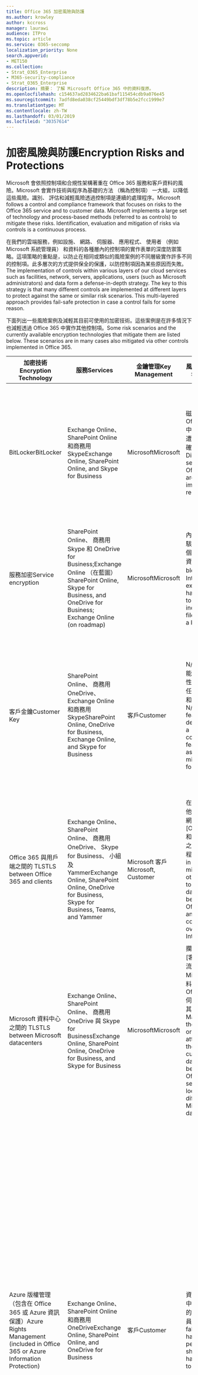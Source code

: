 ```yaml
---
title: Office 365 加密風險與防護
ms.author: krowley
author: kccross
manager: laurawi
audience: ITPro
ms.topic: article
ms.service: O365-seccomp
localization_priority: None
search.appverid:
- MET150
ms.collection:
- Strat_O365_Enterprise
- M365-security-compliance
- Strat_O365_Enterprise
description: 摘要： 了解 Microsoft Office 365 中的資料復原。
ms.openlocfilehash: c154637ad2834622ba61baf115454cdb9a076e45
ms.sourcegitcommit: 7adfd8eda038cf25449bdf3df78b5e2fcc1999e7
ms.translationtype: MT
ms.contentlocale: zh-TW
ms.lasthandoff: 03/01/2019
ms.locfileid: "30357614"
---
```

# <a name="encryption-risks-and-protections"></a><span data-ttu-id="61fff-103">加密風險與防護</span><span class="sxs-lookup"><span data-stu-id="61fff-103">Encryption Risks and Protections</span></span>

<span data-ttu-id="61fff-p101">Microsoft 會依照控制項和合規性架構著重在 Office 365 服務和客戶資料的風險。Microsoft 會實作技術與程序為基礎的方法 （稱為控制項） 一大組，以降低這些風險。識別、 評估和減輕風險透過控制項是連續的處理程序。</span><span class="sxs-lookup"><span data-stu-id="61fff-p101">Microsoft follows a control and compliance framework that focuses on risks to the Office 365 service and to customer data. Microsoft implements a large set of technology and process-based methods (referred to as controls) to mitigate these risks. Identification, evaluation and mitigation of risks via controls is a continuous process.</span></span> 

<span data-ttu-id="61fff-p102">在我們的雲端服務，例如設施、 網路、 伺服器、 應用程式、 使用者 （例如 Microsoft 系統管理員） 和資料的各種層內的控制項的實作表單的深度防禦策略。這項策略的重點是，以防止在相同或類似的風險案例的不同層級實作許多不同的控制項。此多層次的方式提供保全的保護，以防控制項因為某些原因而失敗。</span><span class="sxs-lookup"><span data-stu-id="61fff-p102">The implementation of controls within various layers of our cloud services such as facilities, network, servers, applications, users (such as Microsoft administrators) and data form a defense-in-depth strategy. The key to this strategy is that many different controls are implemented at different layers to protect against the same or similar risk scenarios. This multi-layered approach provides fail-safe protection in case a control fails for some reason.</span></span>

<span data-ttu-id="61fff-p103">下面列出一些風險案例及減輕其目前可使用的加密技術。這些案例是在許多情況下也減輕透過 Office 365 中實作其他控制項。</span><span class="sxs-lookup"><span data-stu-id="61fff-p103">Some risk scenarios and the currently available encryption technologies that mitigate them are listed below. These scenarios are in many cases also mitigated via other controls implemented in Office 365.</span></span>

| <span data-ttu-id="61fff-112">加密技術</span><span class="sxs-lookup"><span data-stu-id="61fff-112">Encryption Technology</span></span> | <span data-ttu-id="61fff-113">服務</span><span class="sxs-lookup"><span data-stu-id="61fff-113">Services</span></span> | <span data-ttu-id="61fff-114">金鑰管理</span><span class="sxs-lookup"><span data-stu-id="61fff-114">Key Management</span></span> | <span data-ttu-id="61fff-115">風險案例</span><span class="sxs-lookup"><span data-stu-id="61fff-115">Risk Scenario</span></span> | <span data-ttu-id="61fff-116">值</span><span class="sxs-lookup"><span data-stu-id="61fff-116">Value</span></span> |
|----------------------------------------------------------------------------------|--------------------------------------------------------------------------------------------------|---------------------|------------------------------------------------------------------------------------------------------------------------------------------|---------------------------------------------------------------------------------------------------------------------------------------------------------------------------------------------------------------------------------------------------------------------------------------------------------------------------------------------------------------------------------------------------------------------------------|
| <span data-ttu-id="61fff-117">BitLocker</span><span class="sxs-lookup"><span data-stu-id="61fff-117">BitLocker</span></span> | <span data-ttu-id="61fff-118">Exchange Online、 SharePoint Online 和商務用 Skype</span><span class="sxs-lookup"><span data-stu-id="61fff-118">Exchange Online, SharePoint Online, and Skype for Business</span></span> | <span data-ttu-id="61fff-119">Microsoft</span><span class="sxs-lookup"><span data-stu-id="61fff-119">Microsoft</span></span> | <span data-ttu-id="61fff-120">磁碟或 Office 365 中的伺服器是遭竊，或不正確地回收。</span><span class="sxs-lookup"><span data-stu-id="61fff-120">Disks or servers in Office 365 are stolen or improperly recycled.</span></span> | <span data-ttu-id="61fff-121">BitLocker 提供保全的方法，以防止因為被竊或不正確地回收硬體 （伺服器/磁碟） 的資料遺失。</span><span class="sxs-lookup"><span data-stu-id="61fff-121">BitLocker provides a fail-safe approach to protect against loss of data due to stolen or improperly recycled hardware (server/disk).</span></span> |
| <span data-ttu-id="61fff-122">服務加密</span><span class="sxs-lookup"><span data-stu-id="61fff-122">Service encryption</span></span> | <span data-ttu-id="61fff-123">SharePoint Online、 商務用 Skype 和 OneDrive for Business;Exchange Online （在藍圖）</span><span class="sxs-lookup"><span data-stu-id="61fff-123">SharePoint Online, Skype for Business, and OneDrive for Business; Exchange Online (on roadmap)</span></span> | <span data-ttu-id="61fff-124">Microsoft</span><span class="sxs-lookup"><span data-stu-id="61fff-124">Microsoft</span></span> | <span data-ttu-id="61fff-125">內部或外部的駭客嘗試存取個別的檔案/資料為 blob。</span><span class="sxs-lookup"><span data-stu-id="61fff-125">Internal or external hacker tries to access individual files/data as a blob.</span></span> | <span data-ttu-id="61fff-p104">加密的資料無法解密而不需要存取索引鍵。可協助降低風險的駭客存取資料。</span><span class="sxs-lookup"><span data-stu-id="61fff-p104">The encrypted data cannot be decrypted without access to keys. Helps to mitigate risk of a hacker accessing data.</span></span> |
| <span data-ttu-id="61fff-128">客戶金鑰</span><span class="sxs-lookup"><span data-stu-id="61fff-128">Customer Key</span></span> | <span data-ttu-id="61fff-129">SharePoint Online、 商務用 OneDrive、 Exchange Online 和商務用 Skype</span><span class="sxs-lookup"><span data-stu-id="61fff-129">SharePoint Online, OneDrive for Business, Exchange Online, and Skype for Business</span></span> | <span data-ttu-id="61fff-130">客戶</span><span class="sxs-lookup"><span data-stu-id="61fff-130">Customer</span></span> | <span data-ttu-id="61fff-131">N/A （這項功能設計為符合性功能; 不為任何風險的緩和措施）。</span><span class="sxs-lookup"><span data-stu-id="61fff-131">N/A (This feature is designed as a compliance feature; not as a mitigation for any risk.)</span></span> | <span data-ttu-id="61fff-132">可協助客戶符合內部的規定和合規性責任，且可讓您離開 Office 365 服務，並撤銷 Microsoft 的資料的存取權</span><span class="sxs-lookup"><span data-stu-id="61fff-132">Helps customers meet internal regulation and compliance obligations, and the ability to leave the Office 365 service and revoke Microsoft’s access to data</span></span> |
| <span data-ttu-id="61fff-133">Office 365 與用戶端之間的 TLS</span><span class="sxs-lookup"><span data-stu-id="61fff-133">TLS between Office 365 and clients</span></span> | <span data-ttu-id="61fff-134">Exchange Online、 SharePoint Online、 商務用 OneDrive、 Skype for Business、 小組及 Yammer</span><span class="sxs-lookup"><span data-stu-id="61fff-134">Exchange Online, SharePoint Online, OneDrive for Business, Skype for Business, Teams, and Yammer</span></span> | <span data-ttu-id="61fff-135">Microsoft 客戶</span><span class="sxs-lookup"><span data-stu-id="61fff-135">Microsoft, Customer</span></span> | <span data-ttu-id="61fff-136">在中間人或其他攻擊到網際網路上點選 [Office 365 和用戶端電腦之間的資料流程。</span><span class="sxs-lookup"><span data-stu-id="61fff-136">Man-in-the-middle or other attack to tap the data flow between Office 365 and client computers over Internet.</span></span> | <span data-ttu-id="61fff-137">這個實作 Microsoft 和客戶提供值，並可確保資料完整性，因為其 Office 365 和用戶端之間流動。</span><span class="sxs-lookup"><span data-stu-id="61fff-137">This implementation provides value to both Microsoft and customers and assures data integrity as it flows between Office 365 and the client.</span></span> |
| <span data-ttu-id="61fff-138">Microsoft 資料中心之間的 TLS</span><span class="sxs-lookup"><span data-stu-id="61fff-138">TLS between Microsoft datacenters</span></span> | <span data-ttu-id="61fff-139">Exchange Online、 SharePoint Online、 商務用 OneDrive 與 Skype for Business</span><span class="sxs-lookup"><span data-stu-id="61fff-139">Exchange Online, SharePoint Online, OneDrive for Business, and Skype for Business</span></span> | <span data-ttu-id="61fff-140">Microsoft</span><span class="sxs-lookup"><span data-stu-id="61fff-140">Microsoft</span></span> | <span data-ttu-id="61fff-141">攔截或點選 [客戶資料流，位於不同 Microsoft 資料中心的 Office 365 伺服器之間的其他攻擊。</span><span class="sxs-lookup"><span data-stu-id="61fff-141">Man-in-the-middle or other attack to tap the customer data flow between Office 365 servers located in different Microsoft datacenters.</span></span> | <span data-ttu-id="61fff-142">這個實作是另一個方法來保護資料免於 Microsoft 資料中心之間的攻擊。</span><span class="sxs-lookup"><span data-stu-id="61fff-142">This implementation is another method to protect data against attacks between Microsoft datacenters.</span></span> |
| <span data-ttu-id="61fff-143">Azure 版權管理 （包含在 Office 365 或 Azure 資訊保護）</span><span class="sxs-lookup"><span data-stu-id="61fff-143">Azure Rights Management (included in Office 365 or Azure Information Protection)</span></span> | <span data-ttu-id="61fff-144">Exchange Online、 SharePoint Online 和商務用 OneDrive</span><span class="sxs-lookup"><span data-stu-id="61fff-144">Exchange Online, SharePoint Online, and OneDrive for Business</span></span> | <span data-ttu-id="61fff-145">客戶</span><span class="sxs-lookup"><span data-stu-id="61fff-145">Customer</span></span> | <span data-ttu-id="61fff-146">資料可分成手中不應有資料的存取權的人員。</span><span class="sxs-lookup"><span data-stu-id="61fff-146">Data falls into the hands of a person who should not have access to the data.</span></span> | <span data-ttu-id="61fff-p105">Azure 資訊保護使用 Azure RMS 其提供給客戶的值，以協助保護檔案和跨多個裝置的電子郵件使用加密、 identity 及授權原則。Azure RMS 提供值給其中所有電子郵件來自 Office 365 符合特定準則 （亦即，到特定的地址的所有電子郵件） 可以自動加密之前有取得傳送給其他收件者的客戶。</span><span class="sxs-lookup"><span data-stu-id="61fff-p105">Azure Information Protection uses Azure RMS which provides value to customers by using encryption, identity, and authorization policies to help secure files and email across multiple devices. Azure RMS provides value to customers where all emails originating from Office 365 that match certain criteria (i.e., all emails to a certain address) can be automatically encrypted before they get sent to another recipient.</span></span> |
| <span data-ttu-id="61fff-149">S/MIME</span><span class="sxs-lookup"><span data-stu-id="61fff-149">S/MIME</span></span> | <span data-ttu-id="61fff-150">Exchange Online</span><span class="sxs-lookup"><span data-stu-id="61fff-150">Exchange Online</span></span> | <span data-ttu-id="61fff-151">客戶</span><span class="sxs-lookup"><span data-stu-id="61fff-151">Customer</span></span> | <span data-ttu-id="61fff-152">電子郵件可分為手中不是預定的收件者的人員。</span><span class="sxs-lookup"><span data-stu-id="61fff-152">Email falls into the hands of a person who is not the intended recipient.</span></span> | <span data-ttu-id="61fff-153">S/MIME 提供值給客戶，藉由以確保只可以直接收件者的電子郵件由解密使用 S/MIME 加密的電子郵件。</span><span class="sxs-lookup"><span data-stu-id="61fff-153">S/MIME provides value to customers by assuring that email encrypted with S/MIME can only be decrypted by the direct recipient of the email.</span></span> |
| <span data-ttu-id="61fff-154">Office 365 郵件加密</span><span class="sxs-lookup"><span data-stu-id="61fff-154">Office 365 Message Encryption</span></span> | <span data-ttu-id="61fff-155">Exchange Online、 SharePoint Online</span><span class="sxs-lookup"><span data-stu-id="61fff-155">Exchange Online, SharePoint Online</span></span> | <span data-ttu-id="61fff-156">客戶</span><span class="sxs-lookup"><span data-stu-id="61fff-156">Customer</span></span> | <span data-ttu-id="61fff-157">電子郵件，包括受保護的附件，落在手中的人員內或外 Office 365 不是預定收件者的電子郵件。</span><span class="sxs-lookup"><span data-stu-id="61fff-157">Email, including protected attachments, falls in hands of a person either within or outside Office 365 who is not the intended recipient of the email.</span></span> | <span data-ttu-id="61fff-158">OME 提供值給客戶其中所有電子郵件來自 Office 365 符合特定準則 （亦即，到特定的地址的所有電子郵件） 會自動加密之前他們取得傳送至另一個內部或外部收件者。</span><span class="sxs-lookup"><span data-stu-id="61fff-158">OME provides value to customers where all emails originating from Office 365 that match certain criteria (i.e., all emails to a certain address) are automatically encrypted before they get sent to another internal or an external recipient.</span></span> |
| <span data-ttu-id="61fff-159">與夥伴組織的 SMTP TLS</span><span class="sxs-lookup"><span data-stu-id="61fff-159">SMTP TLS with partner organization</span></span> | <span data-ttu-id="61fff-160">Exchange Online</span><span class="sxs-lookup"><span data-stu-id="61fff-160">Exchange Online</span></span> | <span data-ttu-id="61fff-161">客戶</span><span class="sxs-lookup"><span data-stu-id="61fff-161">Customer</span></span> | <span data-ttu-id="61fff-162">電子郵件是透過從 Office 365 租用戶到另一個合作夥伴組織的傳輸中攔截或其他攻擊攔截。</span><span class="sxs-lookup"><span data-stu-id="61fff-162">Email is intercepted via a man-in-the-middle or other attack while in transit from an Office 365 tenant to another partner organization.</span></span> | <span data-ttu-id="61fff-163">此案例，提供值給客戶，他們可以傳送/接收其 Office 365 租用戶和加密的 SMTP 通道內的其合作夥伴的電子郵件組織之間的所有電子郵件。</span><span class="sxs-lookup"><span data-stu-id="61fff-163">This scenario provides value to the customer such that they can send/receive all emails between their Office 365 tenant and their partner’s email organization inside an encrypted SMTP channel.</span></span> |

## <a name="encryption-technologies-available-in-office-365-multi-tenant-environments"></a><span data-ttu-id="61fff-164">在 Office 365 多承租人環境中使用的加密技術</span><span class="sxs-lookup"><span data-stu-id="61fff-164">Encryption technologies available in Office 365 multi-tenant environments</span></span>

| <span data-ttu-id="61fff-165">加密技術</span><span class="sxs-lookup"><span data-stu-id="61fff-165">Encryption Technology</span></span> | <span data-ttu-id="61fff-166">藉由實作</span><span class="sxs-lookup"><span data-stu-id="61fff-166">Implemented by</span></span> | <span data-ttu-id="61fff-167">金鑰交換演算法和強度</span><span class="sxs-lookup"><span data-stu-id="61fff-167">Key Exchange Algorithm and Strength</span></span> | <span data-ttu-id="61fff-168">金鑰管理 \*</span><span class="sxs-lookup"><span data-stu-id="61fff-168">Key Management\*</span></span> | <span data-ttu-id="61fff-169">FIPS 140-2 驗證</span><span class="sxs-lookup"><span data-stu-id="61fff-169">FIPS 140-2 Validated</span></span> |
|----------------------------------------------------------------------------------|-------------------------|------------------------------------------------------------------------------------------------------------------------------------------------------------------------------------|--------------------------------------------------------------------------------------------------------------------------------------------------------------------------------------------------------------------------------------------------------------------------------------------------------------------------------------------------------------------------------------------------------------------------------------------------------------------------------------------------------------------------------------------------------------------------------------------------------------------------------------------------------------------------------------------------------------------------------------------------------------------------------------------------------------------------------------------------------------------------------------------------------------|-----------------------------------------------------------------------|
| <span data-ttu-id="61fff-170">BitLocker</span><span class="sxs-lookup"><span data-stu-id="61fff-170">BitLocker</span></span> | <span data-ttu-id="61fff-171">Exchange Online</span><span class="sxs-lookup"><span data-stu-id="61fff-171">Exchange Online</span></span> | <span data-ttu-id="61fff-172">使用 AES 128 位元 +</span><span class="sxs-lookup"><span data-stu-id="61fff-172">AES 128-bit+</span></span> | <span data-ttu-id="61fff-p106">使用 AES 外部索引鍵儲存在機密安全和 Exchange 伺服器的登錄。密碼安全是需要高階提高權限與核准機制來存取安全存放庫。可以要求與核准只能透過使用稱為 Lockbox 內部工具存取。AES 外部索引鍵也會儲存在信任的平台模組中的伺服器中。48 位數數字密碼是儲存在 Active Directory，並受加密箱。</span><span class="sxs-lookup"><span data-stu-id="61fff-p106">AES external key is stored in a Secret Safe and in the registry of the Exchange server. The Secret Safe is a secured repository that requires high-level elevation and approvals to access. Access can be requested and approved only by using an internal tool called Lockbox. The AES external key is also stored in the Trusted Platform Module in the server. A 48-digit numerical password is stored in Active Directory and protected by Lockbox.</span></span> | <span data-ttu-id="61fff-178">是的對於伺服器，使用 AES 256 位元 \* \*</span><span class="sxs-lookup"><span data-stu-id="61fff-178">Yes, for servers that use AES 256-bit\*\*</span></span> |
|  | <span data-ttu-id="61fff-179">SharePoint Online</span><span class="sxs-lookup"><span data-stu-id="61fff-179">SharePoint Online</span></span> | <span data-ttu-id="61fff-180">使用 AES 256 位元</span><span class="sxs-lookup"><span data-stu-id="61fff-180">AES 256-bit</span></span> | <span data-ttu-id="61fff-p107">使用 AES 外部索引鍵會儲存在安全密碼。密碼安全是需要高階提高權限與核准機制來存取安全存放庫。可以要求與核准只能透過使用稱為 Lockbox 內部工具存取。AES 外部索引鍵也會儲存在信任的平台模組中的伺服器中。48 位數數字密碼是儲存在 Active Directory，並受加密箱。</span><span class="sxs-lookup"><span data-stu-id="61fff-p107">AES external key is stored in a Secret Safe. The Secret Safe is a secured repository that requires high-level elevation and approvals to access. Access can be requested and approved only by using an internal tool called Lockbox. The AES external key is also stored in the Trusted Platform Module in the server. A 48-digit numerical password is stored in Active Directory and protected by Lockbox.</span></span> | <span data-ttu-id="61fff-186">是</span><span class="sxs-lookup"><span data-stu-id="61fff-186">Yes</span></span> |
|  | <span data-ttu-id="61fff-187">商務用 Skype</span><span class="sxs-lookup"><span data-stu-id="61fff-187">Skype for Business</span></span> | <span data-ttu-id="61fff-188">使用 AES 256 位元</span><span class="sxs-lookup"><span data-stu-id="61fff-188">AES 256-bit</span></span> | <span data-ttu-id="61fff-p108">使用 AES 外部索引鍵會儲存在安全密碼。密碼安全是需要高階提高權限與核准機制來存取安全存放庫。可以要求與核准只能透過使用稱為 Lockbox 內部工具存取。AES 外部索引鍵也會儲存在信任的平台模組中的伺服器中。48 位數數字密碼是儲存在 Active Directory，並受加密箱。</span><span class="sxs-lookup"><span data-stu-id="61fff-p108">AES external key is stored in a Secret Safe. The Secret Safe is a secured repository that requires high-level elevation and approvals to access. Access can be requested and approved only by using an internal tool called Lockbox. The AES external key is also stored in the Trusted Platform Module in the server. A 48-digit numerical password is stored in Active Directory and protected by Lockbox.</span></span> | <span data-ttu-id="61fff-194">是</span><span class="sxs-lookup"><span data-stu-id="61fff-194">Yes</span></span> |
| <span data-ttu-id="61fff-195">服務加密</span><span class="sxs-lookup"><span data-stu-id="61fff-195">Service Encryption</span></span> | <span data-ttu-id="61fff-196">SharePoint Online</span><span class="sxs-lookup"><span data-stu-id="61fff-196">SharePoint Online</span></span> | <span data-ttu-id="61fff-197">使用 AES 256 位元</span><span class="sxs-lookup"><span data-stu-id="61fff-197">AES 256-bit</span></span> | <span data-ttu-id="61fff-p109">用來加密 blob 的機碼會儲存在 SharePoint Online 內容資料庫。SharePoint Online 內容資料庫受到資料庫的存取控制及靜態加密。加密是 Azure SQL 資料庫中使用 TDE 來執行。這些密碼會在服務層級的 SharePoint Online 中，不在租用戶層級。（有時稱為主索引鍵） 這些密碼會儲存在不同的安全存放庫，以稱為索引鍵存放區。TDE 提供安全性，請參閱作用中的資料庫和資料庫的備份和交易記錄檔的其餘部分。當客戶提供的選用的索引鍵時，客戶金鑰會儲存在 Azure Key Vault 和服務使用金鑰來加密租用戶金鑰，是用來加密網站金鑰，然後用來加密檔案層級索引鍵。基本上，客戶提供按鍵時，被引進新的金鑰階層。</span><span class="sxs-lookup"><span data-stu-id="61fff-p109">The keys used to encrypt the blobs are stored in the SharePoint Online Content Database. The SharePoint Online Content Databases is protected by database access controls and encryption at rest. Encryption is performed using TDE in Azure SQL Database. These secrets are at the service level for SharePoint Online, not at the tenant level. These secrets (sometimes referred to as the master keys) are stored in a separate secure repository called the Key Store. TDE provides security at rest for both the active database and the database backups and transaction logs. When customers provide the optional key, the customer key is stored in Azure Key Vault, and the service uses the key to encrypt a tenant key, which is used to encrypt a site key, which is then used to encrypt the file level keys. Essentially, a new key hierarchy is introduced when the customer provides a key.</span></span> | <span data-ttu-id="61fff-206">是</span><span class="sxs-lookup"><span data-stu-id="61fff-206">Yes</span></span> |
|  | <span data-ttu-id="61fff-207">商務用 Skype</span><span class="sxs-lookup"><span data-stu-id="61fff-207">Skype for Business</span></span> | <span data-ttu-id="61fff-208">使用 AES 256 位元</span><span class="sxs-lookup"><span data-stu-id="61fff-208">AES 256-bit</span></span> | <span data-ttu-id="61fff-p110">每一筆資料是使用不同的隨機產生的 256 位元金鑰來加密。加密金鑰會儲存在相對應的中繼資料 XML 檔這也以每個會議的主要金鑰加密。每次會議，主索引鍵是也隨機產生一次。</span><span class="sxs-lookup"><span data-stu-id="61fff-p110">Each piece of data is encrypted using a different randomly generated 256-bit key. The encryption key is stored in a corresponding metadata XML file which is also encrypted by a per-conference master key. The master key is also randomly generated once per conference.</span></span> | <span data-ttu-id="61fff-212">是</span><span class="sxs-lookup"><span data-stu-id="61fff-212">Yes</span></span> |
|  | <span data-ttu-id="61fff-213">Exchange Online</span><span class="sxs-lookup"><span data-stu-id="61fff-213">Exchange Online</span></span> | <span data-ttu-id="61fff-214">使用 AES 256 位元</span><span class="sxs-lookup"><span data-stu-id="61fff-214">AES 256-bit</span></span> | <span data-ttu-id="61fff-215">使用資料加密原則使用加密金鑰控制由 Microsoft （位於藍圖） 或由客戶 （使用客戶金鑰） 時進行加密每個信箱。</span><span class="sxs-lookup"><span data-stu-id="61fff-215">Each mailbox is encrypted using a data encryption policy that uses encryption keys controlled by Microsoft (on roadmap) or by the customer (when Customer Key is used).</span></span> | <span data-ttu-id="61fff-216">是</span><span class="sxs-lookup"><span data-stu-id="61fff-216">Yes</span></span> |
| <span data-ttu-id="61fff-217">Office 365 和用戶端/協力廠商之間的 TLS</span><span class="sxs-lookup"><span data-stu-id="61fff-217">TLS between Office 365 and clients/partners</span></span> | <span data-ttu-id="61fff-218">Exchange Online</span><span class="sxs-lookup"><span data-stu-id="61fff-218">Exchange Online</span></span> | [<span data-ttu-id="61fff-219">支援多種加密套件的隨機 TLS</span><span class="sxs-lookup"><span data-stu-id="61fff-219">Opportunistic TLS supporting multiple cipher suites</span></span>](https://technet.microsoft.com/en-us/library/mt163898.aspx) | <span data-ttu-id="61fff-220">Exchange Online (outlook.office.com) 的 TLS 憑證是由巴爾的摩 CyberTrust 根發出 2048年位元 SHA256RSA 憑證。</span><span class="sxs-lookup"><span data-stu-id="61fff-220">The TLS certificate for Exchange Online (outlook.office.com) is a 2048-bit SHA256RSA certificate issued by Baltimore CyberTrust Root.</span></span> <br> <br> <span data-ttu-id="61fff-221">Exchange Online 的 TLS 根憑證是由巴爾的摩 CyberTrust 根發出 2048年位元 SHA1RSA 憑證。</span><span class="sxs-lookup"><span data-stu-id="61fff-221">The TLS root certificate for Exchange Online is a 2048-bit SHA1RSA certificate issued by Baltimore CyberTrust Root.</span></span> | <span data-ttu-id="61fff-222">是，當使用搭配 256 位元加密強度的 TLS 1.2</span><span class="sxs-lookup"><span data-stu-id="61fff-222">Yes, when TLS 1.2 with 256-bit cipher strength is used</span></span> |
|  | <span data-ttu-id="61fff-223">SharePoint Online</span><span class="sxs-lookup"><span data-stu-id="61fff-223">SharePoint Online</span></span> | <span data-ttu-id="61fff-224">使用 AES 256 的 TLS 1.2</span><span class="sxs-lookup"><span data-stu-id="61fff-224">TLS 1.2 with AES 256</span></span> <br> <br> <span data-ttu-id="61fff-225">[商務用 OneDrive 和 SharePoint Online 中的資料加密](https://technet.microsoft.com/en-us/library/dn905447.aspx) (英文)</span><span class="sxs-lookup"><span data-stu-id="61fff-225">[Data Encryption in OneDrive for Business and SharePoint Online](https://technet.microsoft.com/en-us/library/dn905447.aspx)</span></span> | <span data-ttu-id="61fff-226">SharePoint Online 的 TLS 憑證 (\*。 sharepoint.com) 是由巴爾的摩 CyberTrust 根發出 2048年位元 SHA256RSA 憑證。</span><span class="sxs-lookup"><span data-stu-id="61fff-226">The TLS certificate for SharePoint Online (\*.sharepoint.com) is a 2048-bit SHA256RSA certificate issued by Baltimore CyberTrust Root.</span></span> <br> <br> <span data-ttu-id="61fff-227">SharePoint Online 的 TLS 根憑證是由巴爾的摩 CyberTrust 根發出 2048年位元 SHA1RSA 憑證。</span><span class="sxs-lookup"><span data-stu-id="61fff-227">The TLS root certificate for SharePoint Online is a 2048-bit SHA1RSA certificate issued by Baltimore CyberTrust Root.</span></span> | <span data-ttu-id="61fff-228">是</span><span class="sxs-lookup"><span data-stu-id="61fff-228">Yes</span></span> |
|  | <span data-ttu-id="61fff-229">商務用 Skype</span><span class="sxs-lookup"><span data-stu-id="61fff-229">Skype for Business</span></span> | [<span data-ttu-id="61fff-230">TLS 的 SIP 通訊和 PSOM 資料共用工作階段</span><span class="sxs-lookup"><span data-stu-id="61fff-230">TLS for SIP communications and PSOM data sharing sessions</span></span>](https://support.office.com/article/Set-up-your-network-for-Skype-for-Business-Online-d21f89b0-3afc-432e-b735-036b2432fdbf) | <span data-ttu-id="61fff-231">商務用 Skype 的 TLS 憑證 (\*。 lync.com) 是由巴爾的摩 CyberTrust 根發出 2048年位元 SHA256RSA 憑證。</span><span class="sxs-lookup"><span data-stu-id="61fff-231">The TLS certificate for Skype for Business (\*.lync.com) is a 2048-bit SHA256RSA certificate issued by Baltimore CyberTrust Root.</span></span> <br> <br> <span data-ttu-id="61fff-232">商務用 Skype 的 TLS 根憑證是由巴爾的摩 CyberTrust 根發出 2048年位元 SHA256RSA 憑證。</span><span class="sxs-lookup"><span data-stu-id="61fff-232">The TLS root certificate for Skype for Business is a 2048-bit SHA256RSA certificate issued by Baltimore CyberTrust Root.</span></span> | <span data-ttu-id="61fff-233">是</span><span class="sxs-lookup"><span data-stu-id="61fff-233">Yes</span></span> |
|  | <span data-ttu-id="61fff-234">Microsoft Teams</span><span class="sxs-lookup"><span data-stu-id="61fff-234">Microsoft Teams</span></span> | <span data-ttu-id="61fff-235">使用 AES 256 的 TLS 1.2</span><span class="sxs-lookup"><span data-stu-id="61fff-235">TLS 1.2 with AES 256</span></span> <br> <br> [<span data-ttu-id="61fff-236">常見問題集有關 Microsoft Teams – 系統管理說明</span><span class="sxs-lookup"><span data-stu-id="61fff-236">Frequently asked questions about Microsoft Teams – Admin Help</span></span>](https://docs.microsoft.com/MicrosoftTeams/teams-overview) | <span data-ttu-id="61fff-237">Microsoft Teams （teams.microsoft.com、 edge.skype.com） 的 TLS 憑證是由巴爾的摩 CyberTrust 根發出 2048年位元 SHA256RSA 憑證。</span><span class="sxs-lookup"><span data-stu-id="61fff-237">The TLS certificate for Microsoft Teams (teams.microsoft.com, edge.skype.com) is a 2048-bit SHA256RSA certificate issued by Baltimore CyberTrust Root.</span></span> <br> <br> <span data-ttu-id="61fff-238">Microsoft Teams 的 TLS 根憑證是由巴爾的摩 CyberTrust 根發出 2048年位元 SHA256RSA 憑證。</span><span class="sxs-lookup"><span data-stu-id="61fff-238">The TLS root certificate for Microsoft Teams is a 2048-bit SHA256RSA certificate issued by Baltimore CyberTrust Root.</span></span> | <span data-ttu-id="61fff-239">是</span><span class="sxs-lookup"><span data-stu-id="61fff-239">Yes</span></span> |
| <span data-ttu-id="61fff-240">Microsoft 資料中心之間的 TLS</span><span class="sxs-lookup"><span data-stu-id="61fff-240">TLS between Microsoft datacenters</span></span> | <span data-ttu-id="61fff-241">所有 Office 365 服務</span><span class="sxs-lookup"><span data-stu-id="61fff-241">All Office 365 services</span></span> | <span data-ttu-id="61fff-242">使用 AES 256 的 TLS 1.2</span><span class="sxs-lookup"><span data-stu-id="61fff-242">TLS 1.2 with AES 256</span></span> <br> <br> <span data-ttu-id="61fff-243">安全即時傳輸通訊協定 (SRTP)</span><span class="sxs-lookup"><span data-stu-id="61fff-243">Secure Real-time Transport Protocol (SRTP)</span></span> | <span data-ttu-id="61fff-244">Microsoft 會使用內部 managed 和部署的憑證授權單位 Microsoft 資料中心之間的伺服器對伺服器通訊。</span><span class="sxs-lookup"><span data-stu-id="61fff-244">Microsoft uses an internally managed and deployed certification authority for server-to-server communications between Microsoft datacenters.</span></span> | <span data-ttu-id="61fff-245">是</span><span class="sxs-lookup"><span data-stu-id="61fff-245">Yes</span></span> |
| <span data-ttu-id="61fff-246">Azure 版權管理 （包含在 Office 365 或 Azure 資訊保護）</span><span class="sxs-lookup"><span data-stu-id="61fff-246">Azure Rights Management (included in Office 365 or Azure Information Protection)</span></span> | <span data-ttu-id="61fff-247">Exchange Online</span><span class="sxs-lookup"><span data-stu-id="61fff-247">Exchange Online</span></span> | <span data-ttu-id="61fff-p111">支援[密碼編譯模式 2](https://docs.microsoft.com/previous-versions/windows/it-pro/windows-server-2008-R2-and-2008/hh867439(v=ws.10))、 更新及增強 RMS 密碼編譯實作。它支援 RSA 2048 的簽章和加密，以及 sha-256 雜湊簽章中。</span><span class="sxs-lookup"><span data-stu-id="61fff-p111">Supports [Cryptographic Mode 2](https://docs.microsoft.com/previous-versions/windows/it-pro/windows-server-2008-R2-and-2008/hh867439(v=ws.10)), an updated and enhanced RMS cryptographic implementation. It supports RSA 2048 for signature and encryption, and SHA-256 for hash in the signature.</span></span> | <span data-ttu-id="61fff-250">[由 Microsoft 管理](https://docs.microsoft.com/azure/information-protection/plan-implement-tenant-key)。</span><span class="sxs-lookup"><span data-stu-id="61fff-250">[Managed by Microsoft](https://docs.microsoft.com/azure/information-protection/plan-implement-tenant-key).</span></span> | <span data-ttu-id="61fff-251">是</span><span class="sxs-lookup"><span data-stu-id="61fff-251">Yes</span></span> |
|  | <span data-ttu-id="61fff-252">SharePoint Online</span><span class="sxs-lookup"><span data-stu-id="61fff-252">SharePoint Online</span></span> | <span data-ttu-id="61fff-p112">支援[密碼編譯模式 2](https://docs.microsoft.com/previous-versions/windows/it-pro/windows-server-2008-R2-and-2008/hh867439(v=ws.10))、 更新及增強 RMS 密碼編譯實作。它支援 RSA 2048 簽章和加密，以及 sha-256 針對簽章。</span><span class="sxs-lookup"><span data-stu-id="61fff-p112">Supports [Cryptographic Mode 2](https://docs.microsoft.com/previous-versions/windows/it-pro/windows-server-2008-R2-and-2008/hh867439(v=ws.10)), an updated and enhanced RMS cryptographic implementation. It supports RSA 2048 for signature and encryption, and SHA-256 for signature.</span></span> | <span data-ttu-id="61fff-255">[由 Microsoft 管理](https://docs.microsoft.com/azure/information-protection/plan-implement-tenant-key)，這是預設設定;或</span><span class="sxs-lookup"><span data-stu-id="61fff-255">[Managed by Microsoft](https://docs.microsoft.com/azure/information-protection/plan-implement-tenant-key), which is the default setting; or</span></span> <br> <br> <span data-ttu-id="61fff-p113">這是 Microsoft 受管理的機碼的替代客戶管理。具有受 IT 管理 Azure 訂用帳戶的組織可以使用 BYOK，並記錄其用法，無須額外收費。如需詳細資訊，請參閱[實作攜帶您自己的金鑰](https://docs.microsoft.com/azure/information-protection/plan-implement-tenant-key)。在此組態中，Thales Hsm 用來保護您的金鑰。如需詳細資訊，請參閱[Thales Hsm 和 Azure RMS](http://www.thales-esecurity.com/msrms/cloud)。</span><span class="sxs-lookup"><span data-stu-id="61fff-p113">Customer-managed, which is an alternative to Microsoft-managed keys. Organization that have an IT-managed Azure subscription can use BYOK and log its usage at no extra charge. For more information, see [Implementing bring your own key](https://docs.microsoft.com/azure/information-protection/plan-implement-tenant-key). In this configuration, Thales HSMs are used to protect your keys. For more information, see [Thales HSMs and Azure RMS](http://www.thales-esecurity.com/msrms/cloud).</span></span> | <span data-ttu-id="61fff-261">是</span><span class="sxs-lookup"><span data-stu-id="61fff-261">Yes</span></span> |
| <span data-ttu-id="61fff-262">S/MIME</span><span class="sxs-lookup"><span data-stu-id="61fff-262">S/MIME</span></span> | <span data-ttu-id="61fff-263">Exchange Online</span><span class="sxs-lookup"><span data-stu-id="61fff-263">Exchange Online</span></span> | <span data-ttu-id="61fff-264">密碼編譯訊息語法標準 1.5 (PKCS #7)</span><span class="sxs-lookup"><span data-stu-id="61fff-264">Cryptographic Message Syntax Standard 1.5 (PKCS #7)</span></span> | <span data-ttu-id="61fff-p114">客戶管理公開金鑰基礎結構部署而定。金鑰管理由客戶、 執行和 Microsoft 永遠不會有權存取私密金鑰用於簽署及解密。</span><span class="sxs-lookup"><span data-stu-id="61fff-p114">Depends on the customer-managed public key infrastructure deployed. Key management is performed by the customer, and Microsoft never has access to the private keys used for signing and decryption.</span></span> | <span data-ttu-id="61fff-267">是，當設定為 3DES 或 AES256 的外寄郵件加密</span><span class="sxs-lookup"><span data-stu-id="61fff-267">Yes, when configured to encrypt outgoing messages with 3DES or AES256</span></span> |
| <span data-ttu-id="61fff-268">Office 365 郵件加密</span><span class="sxs-lookup"><span data-stu-id="61fff-268">Office 365 Message Encryption</span></span> | <span data-ttu-id="61fff-269">Exchange Online</span><span class="sxs-lookup"><span data-stu-id="61fff-269">Exchange Online</span></span> | <span data-ttu-id="61fff-270">Azure RMS ([密碼編譯模式 2](https://technet.microsoft.com/en-us/library/dn569290.aspx) -RSA 2048 簽章和加密和簽章的 sha-256) 相同</span><span class="sxs-lookup"><span data-stu-id="61fff-270">Same as Azure RMS ([Cryptographic Mode 2](https://technet.microsoft.com/en-us/library/dn569290.aspx) - RSA 2048 for signature and encryption, and SHA-256 for signature)</span></span> | <span data-ttu-id="61fff-p115">使用 Azure 資訊保護為其加密基礎結構。使用的加密方法取決於您在哪裡取得用來加密及解密郵件的 RMS 金鑰。</span><span class="sxs-lookup"><span data-stu-id="61fff-p115">Uses Azure Information Protection as its encryption infrastructure. The encryption method used depends on where you obtain the RMS keys used to encrypt and decrypt messages.</span></span> | <span data-ttu-id="61fff-273">是</span><span class="sxs-lookup"><span data-stu-id="61fff-273">Yes</span></span> |
| <span data-ttu-id="61fff-274">與夥伴組織的 SMTP TLS</span><span class="sxs-lookup"><span data-stu-id="61fff-274">SMTP TLS with partner organization</span></span> | <span data-ttu-id="61fff-275">Exchange Online</span><span class="sxs-lookup"><span data-stu-id="61fff-275">Exchange Online</span></span> | <span data-ttu-id="61fff-276">使用 AES 256 的 TLS 1.2</span><span class="sxs-lookup"><span data-stu-id="61fff-276">TLS 1.2 with AES 256</span></span> | <span data-ttu-id="61fff-277">Exchange Online (outlook.office.com) 的 TLS 憑證是由巴爾的摩 CyberTrust 根發出 2048年位元 SHA256RSA 憑證。</span><span class="sxs-lookup"><span data-stu-id="61fff-277">The TLS certificate for Exchange Online (outlook.office.com) is a 2048-bit SHA256RSA certificate issued by Baltimore CyberTrust Root.</span></span> <br> <br> <span data-ttu-id="61fff-278">Exchange Online 的 TLS 根憑證是由巴爾的摩 CyberTrust 根發出 2048年位元 SHA1RSA 憑證。</span><span class="sxs-lookup"><span data-stu-id="61fff-278">The TLS root certificate for Exchange Online is a 2048-bit SHA1RSA certificate issued by Baltimore CyberTrust Root.</span></span> | <span data-ttu-id="61fff-279">是，當使用搭配 256 位元加密強度的 TLS 1.2</span><span class="sxs-lookup"><span data-stu-id="61fff-279">Yes, when TLS 1.2 with 256-bit cipher strength is used</span></span> |

<span data-ttu-id="61fff-280">\**美國資料中心; 是參照此表格中的 TLS 憑證非美國資料中心也使用 2048年位元 SHA256RSA 憑證。*</span><span class="sxs-lookup"><span data-stu-id="61fff-280">\**TLS certificates referenced in this table are for US datacenters; non-US datacenters also use 2048-bit SHA256RSA certificates.*</span></span>

<span data-ttu-id="61fff-281">\*\**大部分的伺服器，在 Exchange Online 的多租用戶環境中已部署使用 BitLocker 的 AES 256 位元加密。使用 AES 128 位元伺服器已被淘汰。*</span><span class="sxs-lookup"><span data-stu-id="61fff-281">\*\**Most servers in the Exchange Online multi-tenant environment have been deployed with AES 256-bit encryption for BitLocker. Servers using AES 128-bit are being phased out.*</span></span>

## <a name="encryption-technologies-available-in-government-cloud-community-environments"></a><span data-ttu-id="61fff-282">在政府雲端社群環境中使用的加密技術</span><span class="sxs-lookup"><span data-stu-id="61fff-282">Encryption technologies available in Government cloud community environments</span></span>

| <span data-ttu-id="61fff-283">加密技術</span><span class="sxs-lookup"><span data-stu-id="61fff-283">Encryption Technology</span></span> | <span data-ttu-id="61fff-284">藉由實作</span><span class="sxs-lookup"><span data-stu-id="61fff-284">Implemented by</span></span> | <span data-ttu-id="61fff-285">金鑰交換演算法和強度</span><span class="sxs-lookup"><span data-stu-id="61fff-285">Key Exchange Algorithm and Strength</span></span> | <span data-ttu-id="61fff-286">金鑰管理 \*</span><span class="sxs-lookup"><span data-stu-id="61fff-286">Key Management\*</span></span> | <span data-ttu-id="61fff-287">FIPS 140-2 驗證</span><span class="sxs-lookup"><span data-stu-id="61fff-287">FIPS 140-2 Validated</span></span> |
|---------------------------------------------|--------------------------------------------------------|------------------------------------------------------------------------------------------------------------------------------------------------------------------------------------|--------------------------------------------------------------------------------------------------------------------------------------------------------------------------------------------------------------------------------------------------------------------------------------------------------------------------------------------------------------------------------------------------------------------------------------------------------------------------------------------------------------------------------------------------------------------------------------------------------------------------------------------------------------------------------------------------------------------------------------------------------------------------------------------------------------------------------------------------------------------------------------------------------------|-------------------------------------------------------------------------|
| <span data-ttu-id="61fff-288">BitLocker</span><span class="sxs-lookup"><span data-stu-id="61fff-288">BitLocker</span></span> | <span data-ttu-id="61fff-289">Exchange Online</span><span class="sxs-lookup"><span data-stu-id="61fff-289">Exchange Online</span></span> | <span data-ttu-id="61fff-290">使用 AES 256 位元</span><span class="sxs-lookup"><span data-stu-id="61fff-290">AES 256-bit</span></span> | <span data-ttu-id="61fff-p116">使用 AES 外部索引鍵儲存在機密安全和 Exchange 伺服器的登錄。密碼安全是需要高階提高權限與核准機制來存取安全存放庫。可以要求與核准只能透過使用稱為 Lockbox 內部工具存取。AES 外部索引鍵也會儲存在信任的平台模組中的伺服器中。48 位數數字密碼是儲存在 Active Directory，並受加密箱。</span><span class="sxs-lookup"><span data-stu-id="61fff-p116">AES external key is stored in a Secret Safe and in the registry of the Exchange server. The Secret Safe is a secured repository that requires high-level elevation and approvals to access. Access can be requested and approved only by using an internal tool called Lockbox. The AES external key is also stored in the Trusted Platform Module in the server. A 48-digit numerical password is stored in Active Directory and protected by Lockbox.</span></span> | <span data-ttu-id="61fff-296">是</span><span class="sxs-lookup"><span data-stu-id="61fff-296">Yes</span></span> |
|  | <span data-ttu-id="61fff-297">SharePoint Online</span><span class="sxs-lookup"><span data-stu-id="61fff-297">SharePoint Online</span></span> | <span data-ttu-id="61fff-298">使用 AES 256 位元</span><span class="sxs-lookup"><span data-stu-id="61fff-298">AES 256-bit</span></span> | <span data-ttu-id="61fff-p117">使用 AES 外部索引鍵會儲存在安全密碼。密碼安全是需要高階提高權限與核准機制來存取安全存放庫。可以要求與核准只能透過使用稱為 Lockbox 內部工具存取。AES 外部索引鍵也會儲存在信任的平台模組中的伺服器中。48 位數數字密碼是儲存在 Active Directory，並受加密箱。</span><span class="sxs-lookup"><span data-stu-id="61fff-p117">AES external key is stored in a Secret Safe. The Secret Safe is a secured repository that requires high-level elevation and approvals to access. Access can be requested and approved only by using an internal tool called Lockbox. The AES external key is also stored in the Trusted Platform Module in the server. A 48-digit numerical password is stored in Active Directory and protected by Lockbox.</span></span> | <span data-ttu-id="61fff-304">是</span><span class="sxs-lookup"><span data-stu-id="61fff-304">Yes</span></span> |
|  | <span data-ttu-id="61fff-305">商務用 Skype</span><span class="sxs-lookup"><span data-stu-id="61fff-305">Skype for Business</span></span> | <span data-ttu-id="61fff-306">使用 AES 256 位元</span><span class="sxs-lookup"><span data-stu-id="61fff-306">AES 256-bit</span></span> | <span data-ttu-id="61fff-p118">使用 AES 外部索引鍵會儲存在安全密碼。密碼安全是需要高階提高權限與核准機制來存取安全存放庫。可以要求與核准只能透過使用稱為 Lockbox 內部工具存取。AES 外部索引鍵也會儲存在信任的平台模組中的伺服器中。48 位數數字密碼是儲存在 Active Directory，並受加密箱。</span><span class="sxs-lookup"><span data-stu-id="61fff-p118">AES external key is stored in a Secret Safe. The Secret Safe is a secured repository that requires high-level elevation and approvals to access. Access can be requested and approved only by using an internal tool called Lockbox. The AES external key is also stored in the Trusted Platform Module in the server. A 48-digit numerical password is stored in Active Directory and protected by Lockbox.</span></span> | <span data-ttu-id="61fff-312">是</span><span class="sxs-lookup"><span data-stu-id="61fff-312">Yes</span></span> |
| <span data-ttu-id="61fff-313">服務加密</span><span class="sxs-lookup"><span data-stu-id="61fff-313">Service Encryption</span></span> | <span data-ttu-id="61fff-314">SharePoint Online</span><span class="sxs-lookup"><span data-stu-id="61fff-314">SharePoint Online</span></span> | <span data-ttu-id="61fff-315">使用 AES 256 位元</span><span class="sxs-lookup"><span data-stu-id="61fff-315">AES 256-bit</span></span> | <span data-ttu-id="61fff-p119">用來加密 blob 的機碼會儲存在 SharePoint Online 內容資料庫。SharePoint Online 內容資料庫受到資料庫的存取控制及靜態加密。加密是 Azure SQL 資料庫中使用 TDE 來執行。這些密碼會在服務層級的 SharePoint Online 中，不在租用戶層級。（有時稱為主索引鍵） 這些密碼會儲存在不同的安全存放庫，以稱為索引鍵存放區。TDE 提供安全性，請參閱作用中的資料庫和資料庫的備份和交易記錄檔的其餘部分。當客戶提供的選用的索引鍵時，客戶金鑰會儲存在 Azure Key Vault 和服務使用金鑰來加密租用戶金鑰，是用來加密網站金鑰，然後用來加密檔案層級索引鍵。基本上，客戶提供按鍵時，被引進新的金鑰階層。</span><span class="sxs-lookup"><span data-stu-id="61fff-p119">The keys used to encrypt the blobs are stored in the SharePoint Online Content Database. The SharePoint Online Content Databases is protected by database access controls and encryption at rest. Encryption is performed using TDE in Azure SQL Database. These secrets are at the service level for SharePoint Online, not at the tenant level. These secrets (sometimes referred to as the master keys) are stored in a separate secure repository called the Key Store. TDE provides security at rest for both the active database and the database backups and transaction logs. When customers provide the optional key, the Customer Key is stored in Azure Key Vault, and the service uses the key to encrypt a tenant key, which is used to encrypt a site key, which is then used to encrypt the file level keys. Essentially, a new key hierarchy is introduced when the customer provides a key.</span></span> | <span data-ttu-id="61fff-324">是</span><span class="sxs-lookup"><span data-stu-id="61fff-324">Yes</span></span> |
|  | <span data-ttu-id="61fff-325">商務用 Skype</span><span class="sxs-lookup"><span data-stu-id="61fff-325">Skype for Business</span></span> | <span data-ttu-id="61fff-326">使用 AES 256 位元</span><span class="sxs-lookup"><span data-stu-id="61fff-326">AES 256-bit</span></span> | <span data-ttu-id="61fff-p120">每一筆資料是使用不同的隨機產生的 256 位元金鑰來加密。加密金鑰會儲存在相對應的中繼資料 XML 檔這也以每個會議的主要金鑰加密。每次會議，主索引鍵是也隨機產生一次。</span><span class="sxs-lookup"><span data-stu-id="61fff-p120">Each piece of data is encrypted using a different randomly generated 256-bit key. The encryption key is stored in a corresponding metadata XML file which is also encrypted by a per-conference master key. The master key is also randomly generated once per conference.</span></span> | <span data-ttu-id="61fff-330">是</span><span class="sxs-lookup"><span data-stu-id="61fff-330">Yes</span></span> |
|  | <span data-ttu-id="61fff-331">Exchange Online</span><span class="sxs-lookup"><span data-stu-id="61fff-331">Exchange Online</span></span> | <span data-ttu-id="61fff-332">使用 AES 256 位元</span><span class="sxs-lookup"><span data-stu-id="61fff-332">AES 256-bit</span></span> | <span data-ttu-id="61fff-333">使用資料加密原則使用加密金鑰控制由 Microsoft 或客戶 （使用客戶金鑰） 時進行加密每個信箱。</span><span class="sxs-lookup"><span data-stu-id="61fff-333">Each mailbox is encrypted using a data encryption policy that uses encryption keys controlled by Microsoft or by the customer (when Customer Key is used).</span></span> | <span data-ttu-id="61fff-334">是</span><span class="sxs-lookup"><span data-stu-id="61fff-334">Yes</span></span> |
| <span data-ttu-id="61fff-335">Office 365 和用戶端/協力廠商之間的 TLS</span><span class="sxs-lookup"><span data-stu-id="61fff-335">TLS between Office 365 and clients/partners</span></span> | <span data-ttu-id="61fff-336">Exchange Online</span><span class="sxs-lookup"><span data-stu-id="61fff-336">Exchange Online</span></span> | [<span data-ttu-id="61fff-337">支援多種加密套件的隨機 TLS</span><span class="sxs-lookup"><span data-stu-id="61fff-337">Opportunistic TLS supporting multiple cipher suites</span></span>](https://technet.microsoft.com/en-us/library/mt163898.aspx) | <span data-ttu-id="61fff-338">Exchange Online (outlook.office.com) 的 TLS 憑證是由巴爾的摩 CyberTrust 根發出 2048年位元 SHA256RSA 憑證。</span><span class="sxs-lookup"><span data-stu-id="61fff-338">The TLS certificate for Exchange Online (outlook.office.com) is a 2048-bit SHA256RSA certificate issued by Baltimore CyberTrust Root.</span></span> <br> <br> <span data-ttu-id="61fff-339">Exchange Online 的 TLS 根憑證是由巴爾的摩 CyberTrust 根發出 2048年位元 SHA1RSA 憑證。</span><span class="sxs-lookup"><span data-stu-id="61fff-339">The TLS root certificate for Exchange Online is a 2048-bit SHA1RSA certificate issued by Baltimore CyberTrust Root.</span></span> | <span data-ttu-id="61fff-340">是，當使用搭配 256 位元加密強度的 TLS 1.2</span><span class="sxs-lookup"><span data-stu-id="61fff-340">Yes, when TLS 1.2 with 256-bit cipher strength is used</span></span> |
|  | <span data-ttu-id="61fff-341">SharePoint Online</span><span class="sxs-lookup"><span data-stu-id="61fff-341">SharePoint Online</span></span> | <span data-ttu-id="61fff-342">使用 AES 256 的 TLS 1.2</span><span class="sxs-lookup"><span data-stu-id="61fff-342">TLS 1.2 with AES 256</span></span> | <span data-ttu-id="61fff-343">SharePoint Online 的 TLS 憑證 (\*。 sharepoint.com) 是由巴爾的摩 CyberTrust 根發出 2048年位元 SHA256RSA 憑證。</span><span class="sxs-lookup"><span data-stu-id="61fff-343">The TLS certificate for SharePoint Online (\*.sharepoint.com) is a 2048-bit SHA256RSA certificate issued by Baltimore CyberTrust Root.</span></span> <br> <br> <span data-ttu-id="61fff-344">SharePoint Online 的 TLS 根憑證是由巴爾的摩 CyberTrust 根發出 2048年位元 SHA1RSA 憑證。</span><span class="sxs-lookup"><span data-stu-id="61fff-344">The TLS root certificate for SharePoint Online is a 2048-bit SHA1RSA certificate issued by Baltimore CyberTrust Root.</span></span> | <span data-ttu-id="61fff-345">是</span><span class="sxs-lookup"><span data-stu-id="61fff-345">Yes</span></span> |
|  | <span data-ttu-id="61fff-346">商務用 Skype</span><span class="sxs-lookup"><span data-stu-id="61fff-346">Skype for Business</span></span> | <span data-ttu-id="61fff-347">TLS 的 SIP 通訊和 PSOM 資料共用工作階段</span><span class="sxs-lookup"><span data-stu-id="61fff-347">TLS for SIP communications and PSOM data sharing sessions</span></span> | <span data-ttu-id="61fff-348">商務用 Skype 的 TLS 憑證 (\*。 lync.com) 是由巴爾的摩 CyberTrust 根發出 2048年位元 SHA256RSA 憑證。</span><span class="sxs-lookup"><span data-stu-id="61fff-348">The TLS certificate for Skype for Business (\*.lync.com) is a 2048-bit SHA256RSA certificate issued by Baltimore CyberTrust Root.</span></span> <br> <br> <span data-ttu-id="61fff-349">商務用 Skype 的 TLS 根憑證是由巴爾的摩 CyberTrust 根發出 2048年位元 SHA256RSA 憑證。</span><span class="sxs-lookup"><span data-stu-id="61fff-349">The TLS root certificate for Skype for Business is a 2048-bit SHA256RSA certificate issued by Baltimore CyberTrust Root.</span></span> | <span data-ttu-id="61fff-350">是</span><span class="sxs-lookup"><span data-stu-id="61fff-350">Yes</span></span> |
|  | <span data-ttu-id="61fff-351">Microsoft Teams</span><span class="sxs-lookup"><span data-stu-id="61fff-351">Microsoft Teams</span></span> | [<span data-ttu-id="61fff-352">常見問題集有關 Microsoft Teams – 系統管理說明</span><span class="sxs-lookup"><span data-stu-id="61fff-352">Frequently asked questions about Microsoft Teams – Admin Help</span></span>](https://docs.microsoft.com/MicrosoftTeams/teams-overview) | <span data-ttu-id="61fff-353">Microsoft Teams （teams.microsoft.com; edge.skype.com） 的 TLS 憑證是由巴爾的摩 CyberTrust 根發出 2048年位元 SHA256RSA 憑證。</span><span class="sxs-lookup"><span data-stu-id="61fff-353">The TLS certificate for Microsoft Teams (teams.microsoft.com; edge.skype.com) is a 2048-bit SHA256RSA certificate issued by Baltimore CyberTrust Root.</span></span> <br> <br> <span data-ttu-id="61fff-354">Microsoft Teams 的 TLS 根憑證是由巴爾的摩 CyberTrust 根發出 2048年位元 SHA256RSA 憑證。</span><span class="sxs-lookup"><span data-stu-id="61fff-354">The TLS root certificate for Microsoft Teams is a 2048-bit SHA256RSA certificate issued by Baltimore CyberTrust Root.</span></span> | <span data-ttu-id="61fff-355">是</span><span class="sxs-lookup"><span data-stu-id="61fff-355">Yes</span></span> |
| <span data-ttu-id="61fff-356">Microsoft 資料中心之間的 TLS</span><span class="sxs-lookup"><span data-stu-id="61fff-356">TLS between Microsoft datacenters</span></span> | <span data-ttu-id="61fff-357">Exchange Online、 SharePoint Online、 商務用 Skype</span><span class="sxs-lookup"><span data-stu-id="61fff-357">Exchange Online, SharePoint Online, Skype for Business</span></span> | <span data-ttu-id="61fff-358">使用 AES 256 的 TLS 1.2</span><span class="sxs-lookup"><span data-stu-id="61fff-358">TLS 1.2 with AES 256</span></span> | <span data-ttu-id="61fff-359">Microsoft 會使用內部 managed 和部署的憑證授權單位 Microsoft 資料中心之間的伺服器對伺服器通訊。</span><span class="sxs-lookup"><span data-stu-id="61fff-359">Microsoft uses an internally managed and deployed certification authority for server-to-server communications between Microsoft datacenters.</span></span> | <span data-ttu-id="61fff-360">是</span><span class="sxs-lookup"><span data-stu-id="61fff-360">Yes</span></span> |
|  |  | <span data-ttu-id="61fff-361">安全即時傳輸通訊協定 (SRTP)</span><span class="sxs-lookup"><span data-stu-id="61fff-361">Secure Real-time Transport Protocol (SRTP)</span></span> |  |  |
| <span data-ttu-id="61fff-362">Azure 版權管理服務</span><span class="sxs-lookup"><span data-stu-id="61fff-362">Azure Rights Management Service</span></span> | <span data-ttu-id="61fff-363">Exchange Online</span><span class="sxs-lookup"><span data-stu-id="61fff-363">Exchange Online</span></span> | <span data-ttu-id="61fff-p121">支援[密碼編譯模式 2](https://docs.microsoft.com/previous-versions/windows/it-pro/windows-server-2008-R2-and-2008/hh867439(v=ws.10))、 更新及增強 RMS 密碼編譯實作。它支援 RSA 2048 的簽章和加密，以及 sha-256 雜湊簽章中。</span><span class="sxs-lookup"><span data-stu-id="61fff-p121">Supports [Cryptographic Mode 2](https://docs.microsoft.com/previous-versions/windows/it-pro/windows-server-2008-R2-and-2008/hh867439(v=ws.10)), an updated and enhanced RMS cryptographic implementation. It supports RSA 2048 for signature and encryption, and SHA-256 for hash in the signature.</span></span> | <span data-ttu-id="61fff-366">[由 Microsoft 管理](https://docs.microsoft.com/azure/information-protection/plan-implement-tenant-key)。</span><span class="sxs-lookup"><span data-stu-id="61fff-366">[Managed by Microsoft](https://docs.microsoft.com/azure/information-protection/plan-implement-tenant-key).</span></span> | <span data-ttu-id="61fff-367">是</span><span class="sxs-lookup"><span data-stu-id="61fff-367">Yes</span></span> |
|  | <span data-ttu-id="61fff-368">SharePoint Online</span><span class="sxs-lookup"><span data-stu-id="61fff-368">SharePoint Online</span></span> | <span data-ttu-id="61fff-p122">支援[密碼編譯模式 2](https://docs.microsoft.com/previous-versions/windows/it-pro/windows-server-2008-R2-and-2008/hh867439(v=ws.10))、 更新及增強 RMS 密碼編譯實作。它支援 RSA 2048 的簽章和加密，以及 sha-256 雜湊簽章中。</span><span class="sxs-lookup"><span data-stu-id="61fff-p122">Supports [Cryptographic Mode 2](https://docs.microsoft.com/previous-versions/windows/it-pro/windows-server-2008-R2-and-2008/hh867439(v=ws.10)), an updated and enhanced RMS cryptographic implementation. It supports RSA 2048 for signature and encryption, and SHA-256 for hash in the signature.</span></span> | <span data-ttu-id="61fff-371">[由 Microsoft 管理](https://docs.microsoft.com/azure/information-protection/plan-implement-tenant-key)，這是預設設定;或</span><span class="sxs-lookup"><span data-stu-id="61fff-371">[Managed by Microsoft](https://docs.microsoft.com/azure/information-protection/plan-implement-tenant-key), which is the default setting; or</span></span> <br> <br> <span data-ttu-id="61fff-p123">客戶管理 (也稱為 BYOK)，也就是 Microsoft 受管理的機碼的替代方案。具有受 IT 管理 Azure 訂用帳戶的組織可以使用 BYOK，並記錄其用法，無須額外收費。如需詳細資訊，請參閱[實作攜帶您自己的金鑰](https://docs.microsoft.com/azure/information-protection/plan-implement-tenant-key)。</span><span class="sxs-lookup"><span data-stu-id="61fff-p123">Customer-managed (aka BYOK), which is an alternative to Microsoft-managed keys. Organization that have an IT-managed Azure subscription can use BYOK and log its usage at no extra charge. For more information, see [Implementing bring your own key](https://docs.microsoft.com/azure/information-protection/plan-implement-tenant-key). </span></span><br> <br> <span data-ttu-id="61fff-p124">在 BYOK 案例中，Thales Hsm 用來保護您的金鑰。如需詳細資訊，請參閱[Thales Hsm 和 Azure RMS](http://www.thales-esecurity.com/msrms/cloud)。</span><span class="sxs-lookup"><span data-stu-id="61fff-p124">In the BYOK scenario, Thales HSMs are used to protect your keys. For more information, see [Thales HSMs and Azure RMS](http://www.thales-esecurity.com/msrms/cloud).</span></span> | <span data-ttu-id="61fff-377">是</span><span class="sxs-lookup"><span data-stu-id="61fff-377">Yes</span></span> |
| <span data-ttu-id="61fff-378">S/MIME</span><span class="sxs-lookup"><span data-stu-id="61fff-378">S/MIME</span></span> | <span data-ttu-id="61fff-379">Exchange Online</span><span class="sxs-lookup"><span data-stu-id="61fff-379">Exchange Online</span></span> | <span data-ttu-id="61fff-380">密碼編譯訊息語法標準 1.5 (PKCS #7)</span><span class="sxs-lookup"><span data-stu-id="61fff-380">Cryptographic Message Syntax Standard 1.5 (PKCS #7)</span></span> | <span data-ttu-id="61fff-381">公開金鑰基礎結構部署而定。</span><span class="sxs-lookup"><span data-stu-id="61fff-381">Depends on the public key infrastructure deployed.</span></span> | <span data-ttu-id="61fff-382">是，當設定為 3DES 或 AES 256 的外寄郵件加密。</span><span class="sxs-lookup"><span data-stu-id="61fff-382">Yes, when configured to encrypt outgoing messages with 3DES or AES-256.</span></span> |
| <span data-ttu-id="61fff-383">Office 365 郵件加密</span><span class="sxs-lookup"><span data-stu-id="61fff-383">Office 365 Message Encryption</span></span> | <span data-ttu-id="61fff-384">Exchange Online</span><span class="sxs-lookup"><span data-stu-id="61fff-384">Exchange Online</span></span> | <span data-ttu-id="61fff-385">Azure RMS ([密碼編譯模式 2](https://technet.microsoft.com/en-us/library/dn569290.aspx) -簽章和加密的 RSA 2048 和 sha-256 針對在簽章的雜湊) 相同</span><span class="sxs-lookup"><span data-stu-id="61fff-385">Same as Azure RMS ([Cryptographic Mode 2](https://technet.microsoft.com/en-us/library/dn569290.aspx) - RSA 2048 for signature and encryption, and SHA-256 for hash in the signature)</span></span> | <span data-ttu-id="61fff-p125">使用 Azure RMS 作為其加密基礎結構。使用的加密方法取決於您在哪裡取得用來加密及解密郵件的 RMS 金鑰。</span><span class="sxs-lookup"><span data-stu-id="61fff-p125">Uses Azure RMS as its encryption infrastructure. The encryption method used depends on where you obtain the RMS keys used to encrypt and decrypt messages.</span></span> <br> <br> <span data-ttu-id="61fff-p126">如果您使用 Microsoft Azure RMS 來取得金鑰時，會使用密碼編譯模式 2。如果您使用 Active Directory (AD) RMS 來取得金鑰時，會使用密碼編譯模式 1 或密碼編譯模式 2。使用的方法取決於您在內部部署 AD RMS。原始的 AD RMS 密碼編譯實作密碼編譯模式 1。它支援 RSA 1024 個簽章和加密和簽章可支援 sha-1。此模式會繼續所有目前 RMS，但不包括使用 Hsm BYOK 組態版本受到支援。</span><span class="sxs-lookup"><span data-stu-id="61fff-p126">If you use Microsoft Azure RMS to obtain the keys, Cryptographic Mode 2 is used. If you use Active Directory (AD) RMS to obtain the keys, either Cryptographic Mode 1 or Cryptographic Mode 2 is used. The method used depends on your on-premises AD RMS deployment. Cryptographic Mode 1 is the original AD RMS cryptographic implementation. It supports RSA 1024 for signature and encryption and supports SHA-1 for signature. This mode continues to be supported by all current versions of RMS, except for BYOK configurations that use HSMs.</span></span> | <span data-ttu-id="61fff-394">是</span><span class="sxs-lookup"><span data-stu-id="61fff-394">Yes</span></span> |
| <span data-ttu-id="61fff-395">與夥伴組織的 SMTP TLS</span><span class="sxs-lookup"><span data-stu-id="61fff-395">SMTP TLS with partner organization</span></span> | <span data-ttu-id="61fff-396">Exchange Online</span><span class="sxs-lookup"><span data-stu-id="61fff-396">Exchange Online</span></span> | <span data-ttu-id="61fff-397">使用 AES 256 的 TLS 1.2</span><span class="sxs-lookup"><span data-stu-id="61fff-397">TLS 1.2 with AES 256</span></span> | <span data-ttu-id="61fff-398">Exchange Online (outlook.office.com) 的 TLS 憑證是由巴爾的摩 CyberTrust 根發出 2048年位元 SHA256RSA 憑證。</span><span class="sxs-lookup"><span data-stu-id="61fff-398">The TLS certificate for Exchange Online (outlook.office.com) is a 2048-bit SHA256RSA certificate issued by Baltimore CyberTrust Root.</span></span> <br> <br> <span data-ttu-id="61fff-399">Exchange Online 的 TLS 根憑證是由巴爾的摩 CyberTrust 根發出 2048年位元 sha1RSA 憑證。</span><span class="sxs-lookup"><span data-stu-id="61fff-399">The TLS root certificate for Exchange Online is a 2048-bit sha1RSA certificate issued by Baltimore CyberTrust Root.</span></span> <br> <br> <span data-ttu-id="61fff-400">請注意，基於安全性考量，我們憑證並變更的時候。</span><span class="sxs-lookup"><span data-stu-id="61fff-400">Be aware that for security reasons, our certificates do change from time to time.</span></span> | <span data-ttu-id="61fff-401">是</span><span class="sxs-lookup"><span data-stu-id="61fff-401">Yes</span></span> |

<span data-ttu-id="61fff-402">\**美國資料中心; 是參照此表格中的 TLS 憑證非美國資料中心也使用 2048年位元 SHA256RSA 憑證。*</span><span class="sxs-lookup"><span data-stu-id="61fff-402">\**TLS certificates referenced in this table are for US datacenters; non-US datacenters also use 2048-bit SHA256RSA certificates.*</span></span>